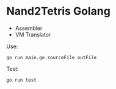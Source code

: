 # Nand2Tetris Golang

- Assembler
- VM Translator

Use:
```
go run main.go sourceFile outFile
```
Test:
```
go run test
```